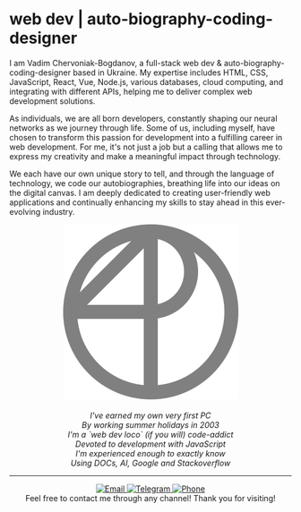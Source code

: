 <a name="top"></a>
# web dev | auto-biography-coding-designer

I am Vadim Chervoniak-Bogdanov, a full-stack web dev & auto-biography-coding-designer based in Ukraine. My expertise includes HTML, CSS, JavaScript, React, Vue, Node.js, various databases, cloud computing, and integrating with different APIs, helping me to deliver complex web development solutions.
  
As individuals, we are all born developers, constantly shaping our neural networks as we journey through life. Some of us, including myself, have chosen to transform this passion for development into a fulfilling career in web development. For me, it's not just a job but a calling that allows me to express my creativity and make a meaningful impact through technology.
  
We each have our own unique story to tell, and through the language of technology, we code our autobiographies, breathing life into our ideas on the digital canvas. I am deeply dedicated to creating user-friendly web applications and continually enhancing my skills to stay ahead in this ever-evolving industry.

<p align="center">
  <a href="https://vadim4web.github.io"><img src="https://github.com/vadim4web/vadim4web.github.io/blob/main/public/logo.png" alt="auto-biography-coding sign" /></a><br />
  <br />
  <i>I've earned my own very first PC</i><br />  
  <i>By working summer holidays in 2003</i><br />  
  <i>I'm a `web dev loco` (if you will) code-addict</i><br />  
  <i>Devoted to development with JavaScript</i><br />  
  <i>I'm experienced enough to exactly know</i><br />  
  <i>Using DOCs, AI, Google and Stackoverflow</i><br />  
</p>

<hr />
<p align="center">
  <a href="mailto:vadim4web@gmail.com">
    <img src="https://img.shields.io/badge/Email-vadim4web%40gmail.com-green" alt="Email">
  </a>
  <a href="https://t.me/vadim4web">
    <img src="https://img.shields.io/badge/Telegram-vadim4web-green" alt="Telegram">
  </a>
  <a href="tel:+380933789883">
    <img src="https://img.shields.io/badge/Phone-%2B380933789883-green" alt="Phone">
  </a>
  <br />
  Feel free to contact me through any channel! Thank you for visiting!
</p>
